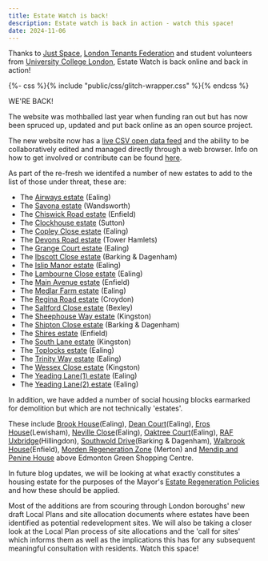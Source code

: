 ```yaml
---
title: Estate Watch is back!
description: Estate watch is back in action - watch this space!
date: 2024-11-06
---
```

Thanks to [Just Space](https://justspace.org.uk), [London Tenants Federation](https://londontenants.org) and student volunteers from [University College London](https://www.ucl.ac.uk/), Estate Watch is back online and back in action!

{%- css %}{% include "public/css/glitch-wrapper.css" %}{% endcss %}
<div class="glitch-wrapper">
   <div class="glitch" data-text="WE'RE BACK!">WE'RE BACK!</div>
</div>

The website was mothballed last year when funding ran out but has now been spruced up, updated and put back online as an open source project.

The new website now has a [live CSV open data feed](/estates.csv) and the ability to be collaboratively edited and managed directly through a web browser. Info on how to get involved or contribute can be found [here](/guide). 

As part of the re-fresh we identifed a number of new estates to add to the list of those under threat, these are:
* The [Airways estate](/estates/airways/) (Ealing)
* The [Savona estate](/estates/savonaestate/) (Wandsworth)
* The [Chiswick Road estate](/estates/chiswickroad/) (Enfield)
* The [Clockhouse estate](/estates/clockhouse/) (Sutton)
* The [Copley Close estate](/estates/copleyclose/) (Ealing)
* The [Devons Road estate](/estates/devonsroad/) (Tower Hamlets)
* The [Grange Court estate](/estates/grangecourt/) (Ealing)
* The [Ibscott Close estate](/estates/ibscottclose/) (Barking & Dagenham)
* The [Islip Manor estate](/estates/islipmanor/) (Ealing)
* The [Lambourne Close estate](/estates/lambourneclose/) (Ealing)
* The [Main Avenue estate](/estates/mainavenue/) (Enfield)
* The [Medlar Farm estate](/estates/medlarfarm/) (Ealing)
* The [Regina Road estate](/estates/reginaroad/) (Croydon)
* The [Saltford Close estate](/estates/saltfordclose/) (Bexley)
* The [Sheephouse Way estate](/estates/sheephouseway/) (Kingston)
* The [Shipton Close estate](/estates/shiptonclose/) (Barking & Dagenham)
* The [Shires estate](/estates/shires/) (Enfield)
* The [South Lane estate](/estates/southlane/) (Kingston)
* The [Toplocks estate](/estates/toplocks/) (Ealing)
* The [Trinity Way estate](/estates/trinityway/) (Ealing)
* The [Wessex Close estate](/estates/wessexclose/) (Kingston)
* The [Yeading Lane(1) estate](/estates/yeadinglane/) (Ealing)
* The [Yeading Lane(2) estate](/estates/yeadinglane2/) (Ealing)

In addition, we have added a number of social housing blocks earmarked for demolition but which are not technically 'estates'. 

These include [Brook House](/estates/brookhouse/)(Ealing), [Dean Court](/estates/deancourt/)(Ealing), [Eros House](/estates/eroshouse/)(Lewisham), [Neville Close](/estates/nevilleclose/)(Ealing), [Oaktree Court](/estates/oaktreecourt/)(Ealing), [RAF Uxbridge](/estates/rafuxbridge/)(Hillingdon), [Southwold Drive](/estates/southwolddrive/)(Barking & Dagenham), [Walbrook House](/estates/walbrook/)(Enfield), [Morden Regeneration Zone](/estates/mordenregenerationzone/) (Merton) and [Mendip and Penine House](/estates/mendippenine/) above Edmonton Green Shopping Centre. 

In future blog updates, we will be looking at what exactly constitutes a housing estate for the purposes of the Mayor's [Estate Regeneration Policies](https://www.london.gov.uk/programmes-strategies/housing-and-land/homes-londoners/estate-regeneration) and how these should be applied.

Most of the additions are from scouring through London boroughs' new draft Local Plans and site allocation documents where estates have been identified as potential redevelopment sites. We will also be taking a closer look at the Local Plan process of site allocations and the 'call for sites' which informs them as well as the implications this has for any subsequent meaningful consultation with residents. Watch this space!



